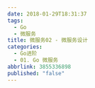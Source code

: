 ```yaml
---
date: 2018-01-29T18:31:37
tags:
  - Go
  - 微服务
title: 微服务02 - 微服务设计
categories:
  - Go进阶
  - 01. Go 微服务
abbrlink: 3855336898
published: "false"
---
```

